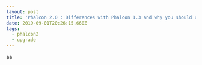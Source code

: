 ```yaml
---
layout: post
title: 'Phalcon 2.0 : Differences with Phalcon 1.3 and why you should upgrade.'
date: 2019-09-01T20:26:15.660Z
tags:
  - phalcon2
  - upgrade
---
```

aa
